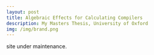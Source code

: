 ```yaml
---
layout: post
title: Algebraic Effects for Calculating Compilers
description: My Masters Thesis, University of Oxford
img: /img/brand.png
---
```


site under maintenance.